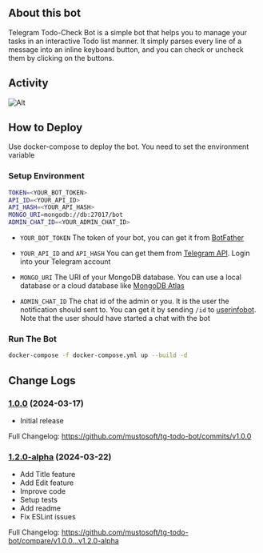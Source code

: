 ## About this bot

Telegram Todo-Check Bot is a simple bot that helps you to manage your tasks in an interactive Todo list manner. It simply parses every line of a message into an inline keyboard button, and you can check or uncheck them by clicking on the buttons.

## Activity

![Alt](https://repobeats.axiom.co/api/embed/4081b49aa729cb94425ef9be96d03c3cc193943d.svg "Repobeats analytics image")

## How to Deploy

Use docker-compose to deploy the bot. You need to set the environment variable

### Setup Environment

```bash
TOKEN=<YOUR_BOT_TOKEN>
API_ID=<YOUR_API_ID>
API_HASH=<YOUR_API_HASH>
MONGO_URI=mongodb://db:27017/bot
ADMIN_CHAT_ID=<YOUR_ADMIN_CHAT_ID>
```

- `YOUR_BOT_TOKEN`
  The token of your bot, you can get it from [BotFather](https://t.me/BotFather)

- `YOUR_API_ID` and `API_HASH`
  You can get them from [Telegram API](https://my.telegram.org/auth). Login into your Telegram account

- `MONGO_URI`
  The URI of your MongoDB database. You can use a local database or a cloud database like [MongoDB Atlas](https://www.mongodb.com/cloud/atlas)

- `ADMIN_CHAT_ID`
  The chat id of the admin or you. It is the user the notification should sent to. You can get it by sending `/id` to [userinfobot](https://t.me/userinfobot). Note that the user should have started a chat with the bot

### Run The Bot

```bash
docker-compose -f docker-compose.yml up --build -d
```

## Change Logs

### [1.0.0](https://github.com/mustosoft/tg-todo-bot/releases/tag/v1.0.0) (2024-03-17)

- Initial release

Full Changelog: https://github.com/mustosoft/tg-todo-bot/commits/v1.0.0

### [1.2.0-alpha](https://github.com/mustosoft/tg-todo-bot/releases/tag/v1.2.0-alpha) (2024-03-22)

- Add Title feature
- Add Edit feature
- Improve code
- Setup tests
- Add readme
- Fix ESLint issues

Full Changelog: https://github.com/mustosoft/tg-todo-bot/compare/v1.0.0...v1.2.0-alpha
